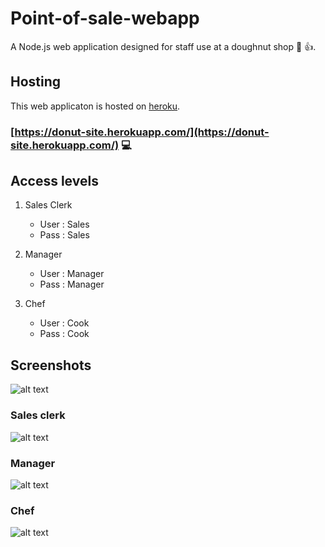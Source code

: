 # Point-of-sale-webapp
A Node.js web application designed for staff use at a doughnut shop :doughnut: :+1:.

## Hosting
This web applicaton is hosted on [heroku](https://dashboard.heroku.com/).
### [https://donut-site.herokuapp.com/](https://donut-site.herokuapp.com/) :computer:
## Access levels
1. Sales Clerk
   - User : Sales
   - Pass : Sales
   
2. Manager
   - User : Manager
   - Pass : Manager
   
3. Chef
   - User : Cook
   - Pass : Cook
   
## Screenshots
![alt text](https://i.ibb.co/tpMKdjT/Untitled-1.png)
### Sales clerk
![alt text](https://i.ibb.co/PYYH0mK/Untitled-3.png)
### Manager
![alt text](https://i.ibb.co/tpMKdjT/Untitled-1.png)
### Chef
![alt text](https://i.ibb.co/tpMKdjT/Untitled-1.png)
